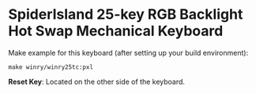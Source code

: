 # SpiderIsland 25-key RGB Backlight Hot Swap Mechanical Keyboard



Make example for this keyboard (after setting up your build environment):

    make winry/winry25tc:pxl

**Reset Key**: Located on the other side of the keyboard.